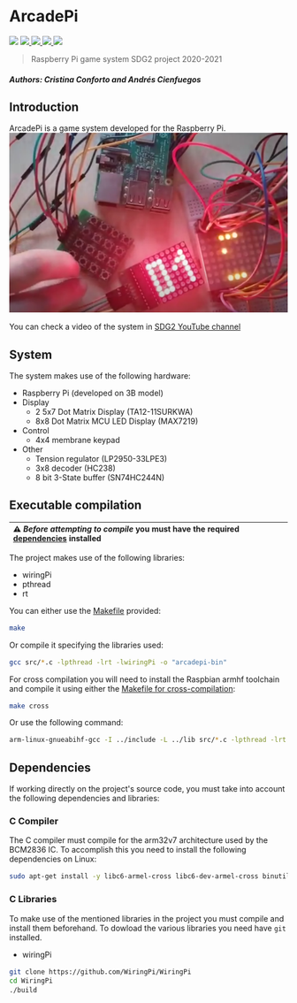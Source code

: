# ArcadePi

<p>
<img src="https://img.shields.io/badge/version-v3.0-success/"/>

<a href="https://github.com/aacienfuegos/arcadePi/blob/main/LICENSE">
<img src="https://img.shields.io/github/license/aacienfuegos/arcadePi"/>
</a>

<a href="https://github.com/aacienfuegos/arcadePi/tree/main/docs">
<img src="https://img.shields.io/badge/docs-.pdf-informational"/>
</a>

<a href="https://api.codetabs.com/v1/loc/?github=aacienfuegos/arcadePi">
<img src="https://img.shields.io/badge/dynamic/json?color=9dc&label=lines%20of%20code&query=%24%5B-1%3A%5D.linesOfCode&url=https%3A%2F%2Fapi.codetabs.com%2Fv1%2Floc%2F%3Fgithub%3Daacienfuegos%2FarcadePi"/>
</a>
<a href="https://github.com/aacienfuegos/arcadePi">
<img src="https://img.shields.io/github/languages/top/aacienfuegos/arcadePi?logo=github">
</a>
</p>

> Raspberry Pi game system
> SDG2 project 2020-2021

##### Authors: Cristina Conforto and Andrés Cienfuegos

## Introduction
ArcadePi is a game system developed for the Raspberry Pi.
![Image of the system](/docs/system.png)

You can check a video of the system in [SDG2 YouTube channel](https://www.youtube.com/watch?v=H7GAfVZnfUI)

## System
The system makes use of the following hardware:

- Raspberry Pi (developed on 3B model)
- Display
	- 2 5x7 Dot Matrix Display (TA12-11SURKWA)
	- 8x8 Dot Matrix MCU LED Display (MAX7219)
- Control
	- 4x4 membrane keypad
- Other
	- Tension regulator (LP2950-33LPE3)
	- 3x8 decoder (HC238)
	- 8 bit 3-State buffer (SN74HC244N)


## Executable compilation

| :warning: _Before attempting to compile_ you must have the required [dependencies](#dependencies) installed |
| :---                                                                                                        |

The project makes use of the following libraries:

- wiringPi
- pthread
- rt

You can either use the [Makefile](Makefile) provided:
```sh
make
```
Or compile it specifying the libraries used:
```sh
gcc src/*.c -lpthread -lrt -lwiringPi -o "arcadepi-bin"
```

For cross compilation you will need to install the Raspbian armhf toolchain and compile it using either the [Makefile for cross-compilation](Makefile_cross):
```sh
make cross
```

Or use the following command:
```sh
arm-linux-gnueabihf-gcc -I ../include -L ../lib src/*.c -lpthread -lrt -lwiringPi -o "arcadepi-bin"
```

## Dependencies

If working directly on the project's source code, you must take into account the following dependencies and libraries:

### C Compiler

The C compiler must compile for the arm32v7 architecture used by the BCM2836 IC. To accomplish this you need to install the following dependencies on Linux:

```sh
sudo apt-get install -y libc6-armel-cross libc6-dev-armel-cross binutils-arm-linux-gnueabi libncurses5-dev build-essential bison flex libssl-dev gcc-arm-linux-gnueabihf
```

### C Libraries

To make use of the mentioned libraries in the project you must compile and install them beforehand. To dowload the various libraries you need have `git` installed.

- wiringPi

```sh
git clone https://github.com/WiringPi/WiringPi
cd WiringPi
./build
```
